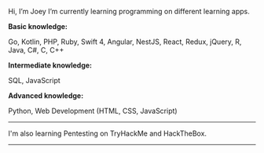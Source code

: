 Hi, I’m Joey
I’m currently learning programming on different learning apps.

<strong>Basic knowledge:</strong> 
<p>Go, Kotlin, PHP, Ruby, Swift 4, Angular, NestJS, React, Redux, jQuery, R, Java, C#, C, C++</p>

<strong>Intermediate knowledge:</strong>
<p>SQL, JavaScript</p>

<strong>Advanced knowledge:</strong>
<p>Python, Web Development (HTML, CSS, JavaScript)</p>

<hr>

I'm also learning Pentesting on TryHackMe and HackTheBox.
  
  <hr>



<!---
SJ-22-89/SJ-22-89 is a ✨ special ✨ repository because its `README.md` (this file) appears on your GitHub profile.
You can click the Preview link to take a look at your changes.
--->
